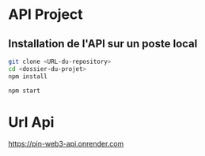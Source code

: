 # API Project

## Installation de l'API sur un poste local

```bash
git clone <URL-du-repository>
cd <dossier-du-projet>
npm install

npm start
```

# Url Api
https://pin-web3-api.onrender.com
